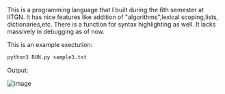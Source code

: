 This is a programming language that I built during the 6th semester at IITGN.
It has nice features like addition of "algorithms",lexical scoping,lists, dictionaries,etc.
There is a function for syntax highlighting as well.
It lacks massively in debugging as of now.

This is an example exectution:

```sh
python3 RUN.py sample3.txt
```

Output:

![image](https://github.com/user-attachments/assets/53291a00-413a-44cb-8513-1737e020282b)
